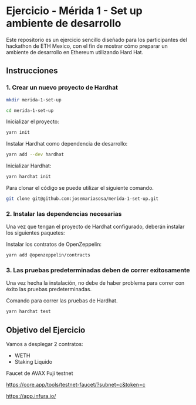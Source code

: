 # Ejercicio - Mérida 1 - Set up ambiente de desarrollo

Este repositorio es un ejercicio sencillo diseñado para los participantes del hackathon de ETH Mexico, con el fin de mostrar cómo preparar un ambiente de desarrollo en Ethereum utilizando Hard Hat.

## Instrucciones

### 1. Crear un nuevo proyecto de Hardhat

```bash
mkdir merida-1-set-up

cd merida-1-set-up
```

Inicializar el proyecto:

```bash
yarn init
```

Instalar Hardhat como dependencia de desarrollo:

```bash
yarn add --dev hardhat
```

Inicializar Hardhat:

```bash
yarn hardhat init
```

Para clonar el código se puede utilizar el siguiente comando.

```bash
git clone git@github.com:josemariasosa/merida-1-set-up.git
```

### 2. Instalar las dependencias necesarias

Una vez que tengan el proyecto de Hardhat configurado, deberán instalar los siguientes paquetes:

Instalar los contratos de OpenZeppelin:

```bash
yarn add @openzeppelin/contracts
```

### 3. Las pruebas predeterminadas deben de correr exitosamente

Una vez hecha la instalación, no debe de haber problema para correr con éxito las pruebas predeterminadas.

Comando para correr las pruebas de Hardhat.

```bash
yarn hardhat test
```

## Objetivo del Ejercicio

Vamos a desplegar 2 contratos:

- WETH
- Staking Liquido



Faucet de AVAX Fuji testnet

https://core.app/tools/testnet-faucet/?subnet=c&token=c

https://app.infura.io/
